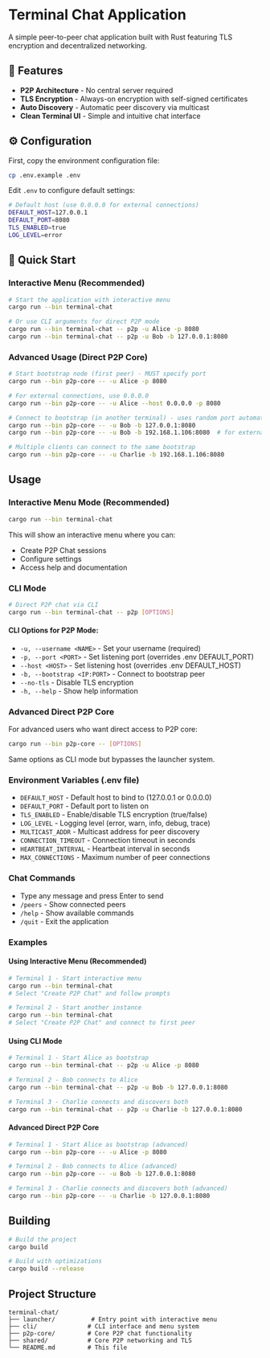 # Terminal Chat Application

A simple peer-to-peer chat application built with Rust featuring TLS encryption and decentralized networking.

## 🚀 Features

- **P2P Architecture** - No central server required
- **TLS Encryption** - Always-on encryption with self-signed certificates
- **Auto Discovery** - Automatic peer discovery via multicast
- **Clean Terminal UI** - Simple and intuitive chat interface

## ⚙️ Configuration

First, copy the environment configuration file:
```bash
cp .env.example .env
```

Edit `.env` to configure default settings:
```bash
# Default host (use 0.0.0.0 for external connections)
DEFAULT_HOST=127.0.0.1
DEFAULT_PORT=8080
TLS_ENABLED=true
LOG_LEVEL=error
```

## 🚀 Quick Start

### Interactive Menu (Recommended)
```bash
# Start the application with interactive menu
cargo run --bin terminal-chat

# Or use CLI arguments for direct P2P mode
cargo run --bin terminal-chat -- p2p -u Alice -p 8080
cargo run --bin terminal-chat -- p2p -u Bob -b 127.0.0.1:8080
```

### Advanced Usage (Direct P2P Core)
```bash
# Start bootstrap node (first peer) - MUST specify port
cargo run --bin p2p-core -- -u Alice -p 8080

# For external connections, use 0.0.0.0
cargo run --bin p2p-core -- -u Alice --host 0.0.0.0 -p 8080

# Connect to bootstrap (in another terminal) - uses random port automatically
cargo run --bin p2p-core -- -u Bob -b 127.0.0.1:8080
cargo run --bin p2p-core -- -u Bob -b 192.168.1.106:8080  # for external IP

# Multiple clients can connect to the same bootstrap
cargo run --bin p2p-core -- -u Charlie -b 192.168.1.106:8080
```

## Usage

### Interactive Menu Mode (Recommended)
```bash
cargo run --bin terminal-chat
```
This will show an interactive menu where you can:
- Create P2P Chat sessions
- Configure settings
- Access help and documentation

### CLI Mode
```bash
# Direct P2P chat via CLI
cargo run --bin terminal-chat -- p2p [OPTIONS]
```

#### CLI Options for P2P Mode:
- `-u, --username <NAME>` - Set your username (required)
- `-p, --port <PORT>` - Set listening port (overrides .env DEFAULT_PORT)
- `--host <HOST>` - Set listening host (overrides .env DEFAULT_HOST)
- `-b, --bootstrap <IP:PORT>` - Connect to bootstrap peer
- `--no-tls` - Disable TLS encryption
- `-h, --help` - Show help information

### Advanced Direct P2P Core
For advanced users who want direct access to P2P core:
```bash
cargo run --bin p2p-core -- [OPTIONS]
```
Same options as CLI mode but bypasses the launcher system.

### Environment Variables (.env file)
- `DEFAULT_HOST` - Default host to bind to (127.0.0.1 or 0.0.0.0)
- `DEFAULT_PORT` - Default port to listen on
- `TLS_ENABLED` - Enable/disable TLS encryption (true/false)
- `LOG_LEVEL` - Logging level (error, warn, info, debug, trace)
- `MULTICAST_ADDR` - Multicast address for peer discovery
- `CONNECTION_TIMEOUT` - Connection timeout in seconds
- `HEARTBEAT_INTERVAL` - Heartbeat interval in seconds
- `MAX_CONNECTIONS` - Maximum number of peer connections

### Chat Commands
- Type any message and press Enter to send
- `/peers` - Show connected peers
- `/help` - Show available commands
- `/quit` - Exit the application

### Examples

#### Using Interactive Menu (Recommended)
```bash
# Terminal 1 - Start interactive menu
cargo run --bin terminal-chat
# Select "Create P2P Chat" and follow prompts

# Terminal 2 - Start another instance
cargo run --bin terminal-chat
# Select "Create P2P Chat" and connect to first peer
```

#### Using CLI Mode
```bash
# Terminal 1 - Start Alice as bootstrap
cargo run --bin terminal-chat -- p2p -u Alice -p 8080

# Terminal 2 - Bob connects to Alice
cargo run --bin terminal-chat -- p2p -u Bob -b 127.0.0.1:8080

# Terminal 3 - Charlie connects and discovers both
cargo run --bin terminal-chat -- p2p -u Charlie -b 127.0.0.1:8080
```

#### Advanced Direct P2P Core
```bash
# Terminal 1 - Start Alice as bootstrap (advanced)
cargo run --bin p2p-core -- -u Alice -p 8080

# Terminal 2 - Bob connects to Alice (advanced)
cargo run --bin p2p-core -- -u Bob -b 127.0.0.1:8080

# Terminal 3 - Charlie connects and discovers both (advanced)
cargo run --bin p2p-core -- -u Charlie -b 127.0.0.1:8080
```

## Building

```bash
# Build the project
cargo build

# Build with optimizations
cargo build --release
```

## Project Structure

```
terminal-chat/
├── launcher/          # Entry point with interactive menu
├── cli/              # CLI interface and menu system
├── p2p-core/         # Core P2P chat functionality
├── shared/           # Core P2P networking and TLS
└── README.md         # This file

